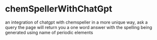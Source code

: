 # chemSpellerWithChatGpt
an integration of chatgpt with chemspeller in a more unique way, ask a query the page will return you a one word answer with the spelling being generated using name of periodic elements
